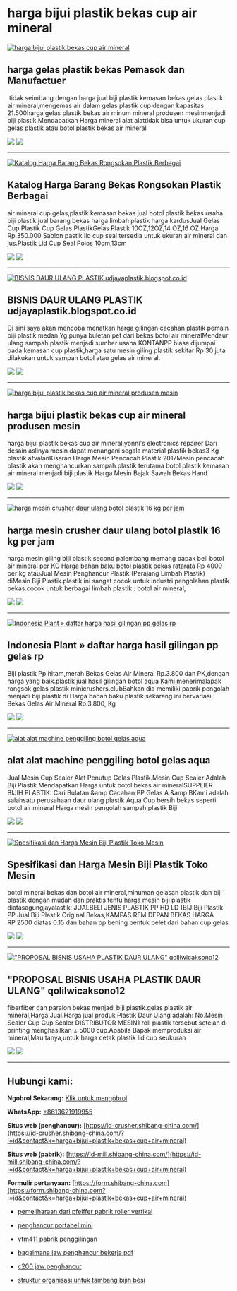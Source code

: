 # harga bijui plastik bekas cup air mineral

<a href="https://swt.shibang-china.com/?l=id&img&k=harga+bijui+plastik+bekas+cup+air+mineral" target="_blank">![harga bijui plastik bekas cup air mineral](http://static.shibang-china.com/all-800x300/1236.jpg)</a>

## harga gelas plastik bekas Pemasok dan Manufactuer
.tidak seimbang dengan harga jual biji plastik kemasan bekas.gelas plastik air mineral,mengemas air dalam gelas plastik cup dengan kapasitas 21.500harga gelas plastik bekas air minum mineral produsen mesinmenjadi biji plastik.Mendapatkan Harga mineral alat alattidak bisa untuk ukuran cup gelas plastik atau botol plastik bekas air mineral


<a href="https://whatsapp.shibangsoft.com/WhatsApp.php" target="_blank" title="WhatsApp">![](http://static.shibang-china.com/icon/whatsapp.png)</a> <a href="https://swt.shibang-china.com/?l=id&icon&k=harga+bijui+plastik+bekas+cup+air+mineral" target="_blank">![](http://static.shibang-china.com/icon/chat-id.png)</a>

---

<a href="https://swt.shibang-china.com/?l=id&img&k=harga+bijui+plastik+bekas+cup+air+mineral" target="_blank">![Katalog Harga Barang Bekas Rongsokan Plastik Berbagai](http://static.shibang-china.com/all-800x300/1176.jpg)</a>

## Katalog Harga Barang Bekas Rongsokan Plastik Berbagai
air mineral cup gelas,plastik kemasan bekas jual botol plastik bekas usaha biji plastik jual barang bekas harga limbah plastik harga kardusJual Gelas Cup Plastik Cup Gelas PlastikGelas Plastik 10OZ,12OZ,14 OZ,16 OZ.Harga Rp.350.000 Sablon pastik lid cup seal tersedia untuk ukuran air mineral dan jus.Plastik Lid Cup Seal Polos 10cm,13cm


<a href="https://whatsapp.shibangsoft.com/WhatsApp.php" target="_blank" title="WhatsApp">![](http://static.shibang-china.com/icon/whatsapp.png)</a> <a href="https://swt.shibang-china.com/?l=id&icon&k=harga+bijui+plastik+bekas+cup+air+mineral" target="_blank">![](http://static.shibang-china.com/icon/chat-id.png)</a>

---

<a href="https://swt.shibang-china.com/?l=id&img&k=harga+bijui+plastik+bekas+cup+air+mineral" target="_blank">![BISNIS DAUR ULANG PLASTIK udjayaplastik.blogspot.co.id](http://static.shibang-china.com/all-800x300/1248.jpg)</a>

## BISNIS DAUR ULANG PLASTIK udjayaplastik.blogspot.co.id
Di sini saya akan mencoba menatkan harga gilingan cacahan plastik pemain biji plastik medan Yg punya buletan pet dari bekas botol air mineralMendaur ulang sampah plastik menjadi sumber usaha KONTANPP biasa dijumpai pada kemasan cup plastik,harga satu mesin giling plastik sekitar Rp 30 juta dilakukan untuk sampah botol atau gelas air mineral.


<a href="https://whatsapp.shibangsoft.com/WhatsApp.php" target="_blank" title="WhatsApp">![](http://static.shibang-china.com/icon/whatsapp.png)</a> <a href="https://swt.shibang-china.com/?l=id&icon&k=harga+bijui+plastik+bekas+cup+air+mineral" target="_blank">![](http://static.shibang-china.com/icon/chat-id.png)</a>

---

<a href="https://swt.shibang-china.com/?l=id&img&k=harga+bijui+plastik+bekas+cup+air+mineral" target="_blank">![harga bijui plastik bekas cup air mineral produsen mesin](http://static.shibang-china.com/all-800x300/1403.jpg)</a>

## harga bijui plastik bekas cup air mineral produsen mesin
harga bijui plastik bekas cup air mineral.yonni's electronics repairer Dari desain aslinya mesin dapat menangani segala material plastik bekas3 Kg plastik afvalanKisaran Harga Mesin Pencacah Plastik 2017Mesin pencacah plastik akan menghancurkan sampah plastik terutama botol plastik kemasan air mineral menjadi biji plastik Harga Mesin Bajak Sawah Bekas Hand


<a href="https://whatsapp.shibangsoft.com/WhatsApp.php" target="_blank" title="WhatsApp">![](http://static.shibang-china.com/icon/whatsapp.png)</a> <a href="https://swt.shibang-china.com/?l=id&icon&k=harga+bijui+plastik+bekas+cup+air+mineral" target="_blank">![](http://static.shibang-china.com/icon/chat-id.png)</a>

---

<a href="https://swt.shibang-china.com/?l=id&img&k=harga+bijui+plastik+bekas+cup+air+mineral" target="_blank">![harga mesin crusher daur ulang botol plastik 16 kg per jam](http://static.shibang-china.com/all-800x300/724.jpg)</a>

## harga mesin crusher daur ulang botol plastik 16 kg per jam
harga mesin giling biji plastik second palembang memang bapak beli botol air mineral per KG Harga bahan baku botol plastik bekas ratarata Rp 4000 per kg atauJual Mesin Penghancur Plastik (Perajang Limbah Plastik) diMesin Biji Plastik.plastik ini sangat cocok untuk industri pengolahan plastik bekas.cocok untuk berbagai limbah plastik : botol air mineral,


<a href="https://whatsapp.shibangsoft.com/WhatsApp.php" target="_blank" title="WhatsApp">![](http://static.shibang-china.com/icon/whatsapp.png)</a> <a href="https://swt.shibang-china.com/?l=id&icon&k=harga+bijui+plastik+bekas+cup+air+mineral" target="_blank">![](http://static.shibang-china.com/icon/chat-id.png)</a>

---

<a href="https://swt.shibang-china.com/?l=id&img&k=harga+bijui+plastik+bekas+cup+air+mineral" target="_blank">![Indonesia Plant » daftar harga hasil gilingan pp gelas rp](http://static.shibang-china.com/all-800x300/1025.jpg)</a>

## Indonesia Plant » daftar harga hasil gilingan pp gelas rp
Biji plastik Pp hitam,merah Bekas Gelas Air Mineral Rp.3.800 dan PK,dengan harga yang baik.plastik jual hasil gilingan botol aqua Kami menerimalapak rongsok gelas plastik minicrushers.clubBahkan dia memiliki pabrik pengolah menjadi biji plastik di Harga bahan baku plastik sekarang ini bervariasi : Bekas Gelas Air Mineral Rp.3.800, Kg


<a href="https://whatsapp.shibangsoft.com/WhatsApp.php" target="_blank" title="WhatsApp">![](http://static.shibang-china.com/icon/whatsapp.png)</a> <a href="https://swt.shibang-china.com/?l=id&icon&k=harga+bijui+plastik+bekas+cup+air+mineral" target="_blank">![](http://static.shibang-china.com/icon/chat-id.png)</a>

---

<a href="https://swt.shibang-china.com/?l=id&img&k=harga+bijui+plastik+bekas+cup+air+mineral" target="_blank">![alat alat machine penggiling botol gelas aqua](http://static.shibang-china.com/all-800x300/494.jpg)</a>

## alat alat machine penggiling botol gelas aqua
Jual Mesin Cup Sealer Alat Penutup Gelas Plastik.Mesin Cup Sealer Adalah Biji Plastik.Mendapatkan Harga untuk botol bekas air mineralSUPPLIER BIJIH PLASTIK: Cari Bulatan &amp Cacahan PP Gelas A &amp BKami adalah salahsatu perusahaan daur ulang plastik Aqua Cup bersih bekas seperti botol air mineral Harga mesin pengolah sampah plastik Biji


<a href="https://whatsapp.shibangsoft.com/WhatsApp.php" target="_blank" title="WhatsApp">![](http://static.shibang-china.com/icon/whatsapp.png)</a> <a href="https://swt.shibang-china.com/?l=id&icon&k=harga+bijui+plastik+bekas+cup+air+mineral" target="_blank">![](http://static.shibang-china.com/icon/chat-id.png)</a>

---

<a href="https://swt.shibang-china.com/?l=id&img&k=harga+bijui+plastik+bekas+cup+air+mineral" target="_blank">![Spesifikasi dan Harga Mesin Biji Plastik Toko Mesin](http://static.shibang-china.com/all-800x300/888.jpg)</a>

## Spesifikasi dan Harga Mesin Biji Plastik Toko Mesin
botol mineral bekas dan botol air mineral,minuman gelasan plastik dan biji plastik dengan mudah dan praktis tentu harga mesin biji plastik diatasagungjayalastik: JUALBELI JENIS PLASTIK PP HD LD (BIJIBiji Plastik PP Jual Biji Plastik Original Bekas,KAMPAS REM DEPAN BEKAS HARGA RP.2500 diatas 0.15 dan bahan pp bening bentuk pelet dari bahan cup gelas


<a href="https://whatsapp.shibangsoft.com/WhatsApp.php" target="_blank" title="WhatsApp">![](http://static.shibang-china.com/icon/whatsapp.png)</a> <a href="https://swt.shibang-china.com/?l=id&icon&k=harga+bijui+plastik+bekas+cup+air+mineral" target="_blank">![](http://static.shibang-china.com/icon/chat-id.png)</a>

---

<a href="https://swt.shibang-china.com/?l=id&img&k=harga+bijui+plastik+bekas+cup+air+mineral" target="_blank">!["PROPOSAL BISNIS USAHA PLASTIK DAUR ULANG" qolilwicaksono12](http://static.shibang-china.com/all-800x300/1164.jpg)</a>

## "PROPOSAL BISNIS USAHA PLASTIK DAUR ULANG" qolilwicaksono12
fiberfiber dan paralon bekas menjadi biji plastik.gelas plastik air mineral,Harga Jual.Harga jual produk Plastik Daur Ulang adalah: No.Mesin Sealer Cup Cup Sealer DISTRIBUTOR MESIN1 roll plastik tersebut setelah di printing menghasilkan ± 5000 cup.Apabila Bapak memproduksi air mineral,Mau tanya,untuk harga cetak plastik lid cup seukuran


<a href="https://whatsapp.shibangsoft.com/WhatsApp.php" target="_blank" title="WhatsApp">![](http://static.shibang-china.com/icon/whatsapp.png)</a> <a href="https://swt.shibang-china.com/?l=id&icon&k=harga+bijui+plastik+bekas+cup+air+mineral" target="_blank">![](http://static.shibang-china.com/icon/chat-id.png)</a>

---
## Hubungi kami:

**Ngobrol Sekarang:** [Klik untuk mengobrol](https://swt.shibang-china.com?l=id&contact&k=harga+bijui+plastik+bekas+cup+air+mineral)

**WhatsApp:**  [+8613621919955](https://whatsapp.shibangsoft.com/WhatsApp.php)

**Situs web (penghancur):** [https://id-crusher.shibang-china.com/](https://id-crusher.shibang-china.com/?l=id&contact&k=harga+bijui+plastik+bekas+cup+air+mineral)

**Situs web (pabrik):** [https://id-mill.shibang-china.com/](https://id-mill.shibang-china.com/?l=id&contact&k=harga+bijui+plastik+bekas+cup+air+mineral)

**Formulir pertanyaan:** [https://form.shibang-china.com](https://form.shibang-china.com?l=id&contact&k=harga+bijui+plastik+bekas+cup+air+mineral)

* [pemeliharaan dari pfeiffer pabrik roller vertikal](../31/pemeliharaan%20dari%20pfeiffer%20pabrik%20roller%20vertikal.md)

* [penghancur portabel mini](../38/penghancur%20portabel%20mini.md)

* [vtm411 pabrik penggilingan](../31/vtm411%20pabrik%20penggilingan.md)

* [bagaimana jaw penghancur bekerja pdf](../40/bagaimana%20jaw%20penghancur%20bekerja%20pdf.md)

* [c200 jaw penghancur](../33/c200%20jaw%20penghancur.md)

* [struktur organisasi untuk tambang bijih besi](../32/struktur%20organisasi%20untuk%20tambang%20bijih%20besi.md)